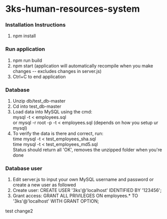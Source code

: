 # 3ks-human-resources-system

### Installation Instructions
1. npm install

### Run application
1. npm run build
2. npm start (application will automatically recompile when you make changes -- excludes changes in server.js)
3. Ctrl+C to end application

### Database
1. Unzip db/test_db-master
2. Cd into test_db-master
3. Load data into MySQL using the cmd:<br>
		mysql -t < employees.sql <br> 
	 or mysql -r root -p -t < employees.sql (depends on how you setup ur mysql) <br>
4. To verify the data is there and correct, run:<br>
		time mysql -t < test_employees_sha.sql<br>
		time mysql -t < test_employees_md5.sql<br>
	Status should return all 'OK', removes the unzipped folder when you're done<br>

### Database user
1. Edit server.js to input your own MySQL username and password or create a new user as followed
2. Create user: CREATE USER '3ks'@'localhost' IDENTIFIED BY '123456';
3. Grant access: GRANT ALL PRIVILEGES ON employees.* TO '3ks'@'localhost' WITH GRANT OPTION;

test change2
